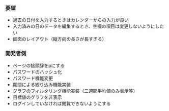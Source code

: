 ### 要望
- 過去の日付を入力するときはカレンダーからの入力が良い
- 入力済みの日のデータを編集するとき、空欄の項目は変更しないようにしたい
- 画面のレイアウト（縦方向の長さが長すぎる）

### 開発者側
- ページの接頭辞をpにする
- パスワードのハッシュ化
- パスワード機能変更
- 期間による絞り込み機能実装
- グラフのフィルタリング機能実装（二週間平均値のみ表示等）
- 目標値のグラフを非表示
- ログインしていなければ閲覧できないようにする